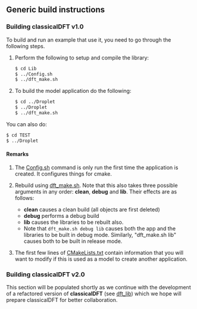 ## Generic build instructions

### Building classicalDFT v1.0

To build and run an example that use it, you need to go through the following steps.

1. Perform the following to setup and compile the library:

   ```bash
   $ cd Lib
   $ ../Config.sh
   $ ../dft_make.sh
   ```

2. To build the model application do the following:

   ```bash
   $ cd ../Droplet
   $ ../Droplet
   $ ../dft_make.sh
   ```

You can also do:

```bash
$ cd TEST
$ ../Droplet
```

#### Remarks

1. The [Config.sh](../../Config.sh) command is only run the first time the application is created. It configures things for cmake.
2. Rebuild using [dft_make.sh](../../dft_make.sh). Note that this also takes three possible arguments in any order: **clean**, **debug** and **lib**. Their effects are as follows:
   * **clean** causes a clean build (all objects are first deleted)
   * **debug** performs a debug build
   * **lib** causes the libraries to be rebuilt also.
   * Note that `dft_make.sh debug lib` causes both the app and the libraries to be built in debug mode. Similarly, "dft_make.sh lib" causes both to be built in release mode.

3. The first few lines of [CMakeLists.txt](../../Lib/CMakeLists.txt) contain information that you will want to modify if this is used as a model to create another application.

### Building classicalDFT v2.0

This section will be populated shortly as we continue with the development of a refactored version of **classicalDFT** (see [dft_lib](../../dft_lib/)) which we hope will prepare classicalDFT for better collaboration.